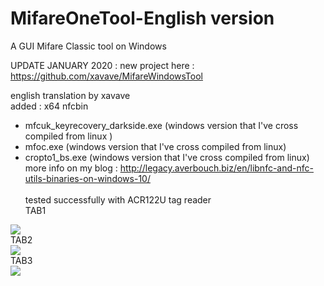 # MifareOneTool-English version
A GUI Mifare Classic tool on Windows<br>

UPDATE JANUARY 2020 : new project here : https://github.com/xavave/MifareWindowsTool

english translation by xavave<br>
added : x64 nfcbin <br>
+ mfcuk_keyrecovery_darkside.exe (windows version that I've cross compiled from linux )<br>
+ mfoc.exe (windows version that I've cross compiled from linux)
+ cropto1_bs.exe (windows version that I've cross compiled from linux)
<br>more info on my blog : <a target="_blank" href="http://legacy.averbouch.biz/en/libnfc-and-nfc-utils-binaries-on-windows-10/">http://legacy.averbouch.biz/en/libnfc-and-nfc-utils-binaries-on-windows-10/</a></br>
<br>tested successfully with ACR122U tag reader
<br> TAB1 <br>
<img src="http://averbouch.biz/MifareOneTool2.jpg"/>
<br> TAB2 <br>
<img src="http://averbouch.biz/mifareOnetoolTab2u.JPG"/>
<br> TAB3 <br>
<img src="http://averbouch.biz/MifareOneTooltab3u.jpg"/>

